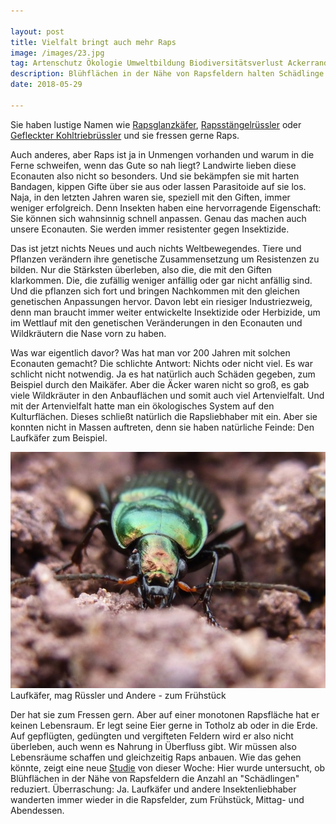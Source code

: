```yaml
---

layout: post
title: Vielfalt bringt auch mehr Raps
image: /images/23.jpg
tag: Artenschutz Ökologie Umweltbildung Biodiversitätsverlust Ackerrandstreifen Laufkäfer Rapsglanzkäfer Econauten Rapsstängelrüssler Kohltriebrüssler Kohlschotenrüssler Kohlschotenmücke Resistenz Insektizide Schädlinge Nützlinge
description: Blühflächen in der Nähe von Rapsfeldern halten Schädlinge in Schach
date: 2018-05-29

---
```


Sie haben lustige Namen wie <a href="https://de.wikipedia.org/wiki/Rapsglanzk%C3%A4fer" target="_blank">Rapsglanzkäfer</a>,  [Rapsstängelrüssler](https://de.wikipedia.org/wiki/Gro%C3%9Fer_Rapsst%C3%A4ngelr%C3%BCssler) oder [Gefleckter Kohltriebrüssler](https://de.wikipedia.org/wiki/Gefleckter_Kohltriebr%C3%BCssler) und sie fressen gerne Raps.

Auch anderes, aber Raps ist ja in Unmengen vorhanden und warum in die Ferne schweifen, wenn das Gute so nah liegt? Landwirte lieben diese Econauten also nicht so besonders. Und sie bekämpfen sie mit harten Bandagen, kippen Gifte über sie aus oder lassen Parasitoide auf sie los. Naja, in den letzten Jahren waren sie, speziell mit den Giften, immer weniger erfolgreich. Denn Insekten haben eine hervorragende Eigenschaft: Sie können sich wahnsinnig schnell anpassen. Genau das machen auch unsere Econauten. Sie werden immer resistenter gegen Insektizide. 

Das ist jetzt nichts Neues und auch nichts Weltbewegendes. Tiere und Pflanzen verändern ihre genetische Zusammensetzung um Resistenzen zu bilden. Nur die Stärksten überleben, also die, die mit den Giften klarkommen. Die, die zufällig weniger anfällig oder gar nicht anfällig sind. Und die pflanzen sich fort und bringen Nachkommen mit den gleichen genetischen Anpassungen hervor. Davon lebt ein riesiger Industriezweig, denn man braucht immer weiter entwickelte Insektizide oder Herbizide, um im Wettlauf mit den genetischen Veränderungen in den Econauten und Wildkräutern die Nase vorn zu haben. 

Was war eigentlich davor? Was hat man vor 200 Jahren mit solchen Econauten gemacht? Die schlichte Antwort: Nichts oder nicht viel. Es war schlicht nicht notwendig. Ja es hat natürlich auch Schäden gegeben, zum Beispiel durch den Maikäfer. Aber die Äcker waren nicht so groß, es gab viele Wildkräuter in den Anbauflächen und somit auch viel Artenvielfalt. Und mit der Artenvielfalt hatte man ein ökologisches System auf den Kulturflächen. Dieses schließt natürlich die Rapsliebhaber mit ein. Aber sie konnten nicht in Massen auftreten, denn sie haben natürliche Feinde: Den Laufkäfer zum Beispiel. 

<span class="image right">
<img src="/images/22.jpg">
Laufkäfer, mag Rüssler und Andere - zum Frühstück
</span>


Der hat sie zum Fressen gern. Aber auf einer monotonen Rapsfläche hat er keinen Lebensraum. Er legt seine Eier gerne in Totholz ab oder in die Erde. Auf gepflügten, gedüngten und vergifteten Feldern wird er also nicht überleben, auch wenn es Nahrung in Überfluss gibt. Wir müssen also Lebensräume schaffen und gleichzeitig Raps anbauen. Wie das gehen könnte, zeigt eine neue [Studie](https://besjournals.onlinelibrary.wiley.com/doi/full/10.1111/1365-2664.13162) von dieser Woche: Hier wurde untersucht, ob Blühflächen in der Nähe von Rapsfeldern die Anzahl an "Schädlingen" reduziert. Überraschung: Ja. Laufkäfer und andere Insektenliebhaber wanderten immer wieder in die Rapsfelder, zum Frühstück, Mittag- und Abendessen.